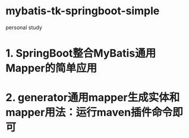 # mybatis-tk-springboot-simple
personal study

# 1. SpringBoot整合MyBatis通用Mapper的简单应用
# 2. generator通用mapper生成实体和mapper用法：运行maven插件命令即可
